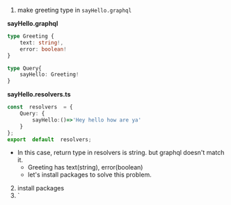 1. make greeting type in `sayHello.graphql`

**sayHello.graphql**
```typescript
type Greeting {
	text: string!,
	error: boolean!
}

type Query{
	sayHello: Greeting!
}
```

**sayHello.resolvers.ts**
```typescript
const  resolvers  = {
	Query: {
		sayHello:()=>'Hey hello how are ya'
	}
};
export  default  resolvers;
```
- In this case, return type in resolvers is string. but graphql doesn't match it. 
	- Greeting has text(string), error(boolean)
	- let's install packages to solve this problem.
2. install packages
3. `
<!--stackedit_data:
eyJoaXN0b3J5IjpbLTEyMTMyNDg4NzMsLTEzODk3MjcyMDgsLT
c2MzA4Mzc0NSwtMjA4ODc0NjYxMl19
-->